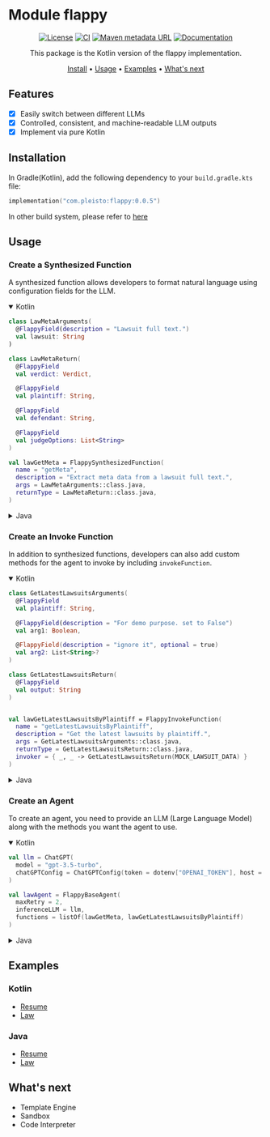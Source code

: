 # Module flappy

<div align="center">

[![License](https://img.shields.io/github/license/pleisto/flappy.svg)](https://raw.githubusercontent.com/pleisto/flappy/main/LICENSE)
[![CI](https://img.shields.io/github/actions/workflow/status/pleisto/flappy/kotlin-test.yml.svg)](https://github.com/pleisto/flappy/actions/workflows/kotlin-test.yml)
[![Maven metadata URL](https://img.shields.io/maven-metadata/v.svg?metadataUrl=https%3A%2F%2Frepo1.maven.org%2Fmaven2%2Fcom%2Fpleisto%2Fflappy%2Fmaven-metadata.xml&color=blue)](https://central.sonatype.com/artifact/com.pleisto/flappy)
[![Documentation](https://javadoc.io/badge/com.pleisto/flappy.svg)](https://javadoc.io/doc/com.pleisto/flappy)

This package is the Kotlin version of the flappy implementation.

[Install](#installation) •
[Usage](#usage) •
[Examples](#examples) •
[What's next](#whats-next)

</div>

## Features

- [x] Easily switch between different LLMs
- [x] Controlled, consistent, and machine-readable LLM outputs
- [x] Implement via pure Kotlin

## Installation

In Gradle(Kotlin), add the following dependency to your `build.gradle.kts` file:

```kotlin
implementation("com.pleisto:flappy:0.0.5")
```

In other build system, please refer to [here](https://central.sonatype.com/artifact/com.pleisto/flappy)


## Usage

### Create a Synthesized Function

A synthesized function allows developers to format natural language using configuration fields for the LLM.

<details open>
  <summary>Kotlin</summary>

```kotlin
class LawMetaArguments(
  @FlappyField(description = "Lawsuit full text.")
  val lawsuit: String
)

class LawMetaReturn(
  @FlappyField
  val verdict: Verdict,

  @FlappyField
  val plaintiff: String,

  @FlappyField
  val defendant: String,

  @FlappyField
  val judgeOptions: List<String>
)

val lawGetMeta = FlappySynthesizedFunction(
  name = "getMeta",
  description = "Extract meta data from a lawsuit full text.",
  args = LawMetaArguments::class.java,
  returnType = LawMetaReturn::class.java,
)
```

</details>

<details>
  <summary>Java</summary>

```java
class LawMetaArguments {
  @FlappyField(description = "Lawsuit full text.")
  String lawsuit;
}

class LawMetaReturn {
  @FlappyField
  Verdict verdict;

  @FlappyField
  String plaintiff;

  @FlappyField
  String defendant;

  @FlappyField
  List<String> judgeOptions;
}

FlappyFunction<?, ?> lawGetMeta = new FlappySynthesizedFunction(
  "getMeta",
  "Extract meta data from a lawsuit full text.",
  LawMetaArguments.class,
  LawMetaReturn.class
);
```

</details>

### Create an Invoke Function

In addition to synthesized functions, developers can also add custom methods for the agent to invoke by including `invokeFunction`.

<details open>
  <summary>Kotlin</summary>

```kotlin
class GetLatestLawsuitsArguments(
  @FlappyField
  val plaintiff: String,

  @FlappyField(description = "For demo purpose. set to False")
  val arg1: Boolean,

  @FlappyField(description = "ignore it", optional = true)
  val arg2: List<String>?
)

class GetLatestLawsuitsReturn(
  @FlappyField
  val output: String
)


val lawGetLatestLawsuitsByPlaintiff = FlappyInvokeFunction(
  name = "getLatestLawsuitsByPlaintiff",
  description = "Get the latest lawsuits by plaintiff.",
  args = GetLatestLawsuitsArguments::class.java,
  returnType = GetLatestLawsuitsReturn::class.java,
  invoker = { _, _ -> GetLatestLawsuitsReturn(MOCK_LAWSUIT_DATA) }
)
```

</details>

<details>
  <summary>Java</summary>

```java
class GetLatestLawsuitsArguments {
  @FlappyField
  String plaintiff;

  @FlappyField(description = "For demo purpose. set to False")
  Boolean arg1;

  @FlappyField(description = "ignore it", optional = true)
  List<String> arg2 = null;
}

static class GetLatestLawsuitsReturn {
  @FlappyField
  String output;

  public GetLatestLawsuitsReturn(String output) {
    this.output = output;
  }
}

FlappyFunction<?, ?> lawGetLatestLawsuitsByPlaintiff = new FlappyInvokeFunction(
  "getLatestLawsuitsByPlaintiff",
  "Get the latest lawsuits by plaintiff.",
  GetLatestLawsuitsArguments.class,
  GetLatestLawsuitsReturn.class,
  (a, agent, $completion) -> new GetLatestLawsuitsReturn(MOCK_LAWSUIT_DATA)
);
```

</details>

### Create an Agent

To create an agent, you need to provide an LLM (Large Language Model) along with the methods you want the agent to use.

<details open>
  <summary>Kotlin</summary>

```kotlin
val llm = ChatGPT(
  model = "gpt-3.5-turbo",
  chatGPTConfig = ChatGPTConfig(token = dotenv["OPENAI_TOKEN"], host = dotenv["OPENAI_API_BASE"])
)

val lawAgent = FlappyBaseAgent(
  maxRetry = 2,
  inferenceLLM = llm,
  functions = listOf(lawGetMeta, lawGetLatestLawsuitsByPlaintiff)
)
```

</details>

<details>
  <summary>Java</summary>

```java
ChatGPT llm = new ChatGPT("gpt-3.5-turbo", new ChatGPTConfig(dotenv.get("OPENAI_TOKEN"), dotenv.get("OPENAI_API_BASE")));
FlappyBaseAgent lawAgent = new FlappyBaseAgent(
  llm, List.of(lawGetMeta, lawGetLatestLawsuitsByPlaintiff)
);
```

</details>

## Examples

### Kotlin

- [Resume](https://github.com/pleisto/flappy/blob/main/examples/kotlin/src/main/kotlin/org/example/kotlin/Resume.kt)
- [Law](https://github.com/pleisto/flappy/blob/main/examples/kotlin/src/main/kotlin/org/example/kotlin/Law.kt)

### Java

- [Resume](https://github.com/pleisto/flappy/blob/main/examples/java/src/main/java/org/example/java/Resume.java)
- [Law](https://github.com/pleisto/flappy/blob/main/examples/java/src/main/java/org/example/java/Law.java)

## What's next

- Template Engine
- Sandbox
- Code Interpreter
